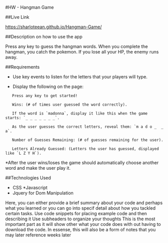 #HW - Hangman Game

##Live Link 

https://sharloteean.github.io/Hangman-Game/

##Description on how to use the app

Press any key to guess the hangman words. When you complete the hangman, you catch the pokemon. If you lose all your HP, the enemy runs away. 

##Requirements

* Use key events to listen for the letters that your players will type.

* Display the following on the page:

```
   Press any key to get started!

   Wins: (# of times user guessed the word correctly).

   If the word is `madonna`, display it like this when the game starts: `_ _ _ _ _ _ _`.

   As the user guesses the correct letters, reveal them: `m a d o _  _ a`.

   Number of Guesses Remaining: (# of guesses remaining for the user).

   Letters Already Guessed: (Letters the user has guessed, displayed like `L Z Y H`).
```
*After the user wins/loses the game should automatically choose another word and make the user play it.

##Technologies Used
* CSS 
*Javascript
* Jquery for Dom Manipulation



Here, you can either provide a brief summary about your code and perhaps what you learned or you can go into specif detail about how you tackled certain tasks.
Use code snippets for placing example code and then describing it
Use subheaders to organize your thoughts
This is the most important part as it will show other what your code does with out having to download the code.
In essense, this will also be a form of notes that you may later reference weeks later